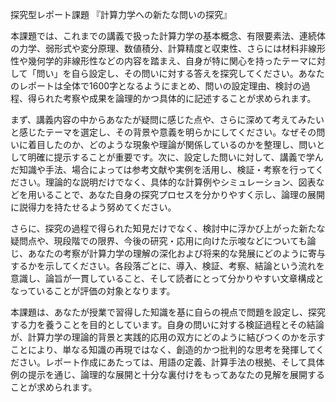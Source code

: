 探究型レポート課題 『計算力学への新たな問いの探究』

本課題では、これまでの講義で扱った計算力学の基本概念、有限要素法、連続体の力学、弱形式や変分原理、数値積分、計算精度と収束性、さらには材料非線形性や幾何学的非線形性などの内容を踏まえ、自身が特に関心を持ったテーマに対して「問い」を自ら設定し、その問いに対する答えを探究してください。あなたのレポートは全体で1600字となるようにまとめ、問いの設定理由、検討の過程、得られた考察や成果を論理的かつ具体的に記述することが求められます。

まず、講義内容の中からあなたが疑問に感じた点や、さらに深めて考えてみたいと感じたテーマを選定し、その背景や意義を明らかにしてください。なぜその問いに着目したのか、どのような現象や理論が関係しているのかを整理し、問いとして明確に提示することが重要です。次に、設定した問いに対して、講義で学んだ知識や手法、場合によっては参考文献や実例を活用し、検証・考察を行ってください。理論的な説明だけでなく、具体的な計算例やシミュレーション、図表などを用いることで、あなた自身の探究プロセスを分かりやすく示し、論理の展開に説得力を持たせるよう努めてください。

さらに、探究の過程で得られた知見だけでなく、検討中に浮かび上がった新たな疑問点や、現段階での限界、今後の研究・応用に向けた示唆などについても論じ、あなたの考察が計算力学の理解の深化および将来的な発展にどのように寄与するかを示してください。各段落ごとに、導入、検証、考察、結論という流れを意識し、論旨が一貫していること、そして読者にとって分かりやすい文章構成となっていることが評価の対象となります。

本課題は、あなたが授業で習得した知識を基に自らの視点で問題を設定し、探究する力を養うことを目的としています。自身の問いに対する検証過程とその結論が、計算力学の理論的背景と実践的応用の双方にどのように結びつくのかを示すことにより、単なる知識の再現ではなく、創造的かつ批判的な思考を発揮してください。レポート作成にあたっては、用語の定義、計算手法の根拠、そして具体例の提示を通じ、論理的な展開と十分な裏付けをもってあなたの見解を展開することが求められます。